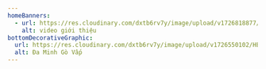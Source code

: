 ```yaml
---
homeBanners:
  - url: https://res.cloudinary.com/dxtb6rv7y/image/upload/v1726818877/hin_trang_chu_sjtii5.jpg
    alt: video giới thiệu
bottomDecorativeGraphic:
  url: https://res.cloudinary.com/dxtb6rv7y/image/upload/v1726550102/HEADER_0_lhxlzs.svg
  alt: Đa Minh Gò Vấp
---
```

